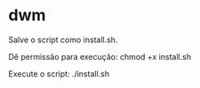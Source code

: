 # dwm
Salve o script como install.sh.

Dê permissão para execução:
chmod +x install.sh

Execute o script:
./install.sh
